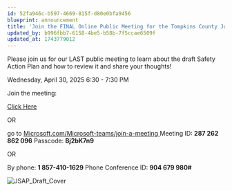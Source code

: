 ```yaml
---
id: 52fa946c-b597-4669-815f-d80e0bfa9456
blueprint: announcement
title: 'Join the FINAL Online Public Meeting for the Tompkins County Joint Safety Action Plan'
updated_by: b996fbb7-6158-4be5-b58b-7f5ccae6509f
updated_at: 1743779012
---
```

Please join us for our LAST public meeting to learn about the draft Safety Action Plan and how to review it and share your thoughts!

Wednesday, April 30, 2025
6:30 - 7:30 PM

Join the meeting:

[Click Here
](https://teams.microsoft.com/l/meetup-join/19%3ameeting_MDdlNzc1N2UtNzg5My00OGNmLWFkZjUtMzBiYWJmOTYzYzc0%40thread.v2/0?context=%7b%22Tid%22%3a%22f9ad9f2a-90a8-4f82-b740-5d36af760d1d%22%2c%22Oid%22%3a%2210ee2f2d-73fb-41d7-bceb-ae0bba7ffce4%22%7d)

OR

go to [Microsoft.com/Microsoft-teams/join-a-meeting
](Microsoft.com/Microsoft-teams/join-a-meeting)
Meeting ID: **287 262 862 096**
Passcode: **Bj2bK7n9**

OR 

By phone: **1 857-410-1629**
Phone Conference ID: **904 679 980#**

![JSAP_Draft_Cover](/assets/cov_tompkinscounty_jsap_apr25_v8.png)
